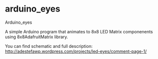 arduino_eyes
============

Arduino_eyes


 A simple Arduino program that animates to 8x8 LED Matrix componenents using 8x8AdafruitMatrix library. 

You can find schematic and full description: http://adestefawp.wordpress.com/projects/led-eyes/comment-page-1/
